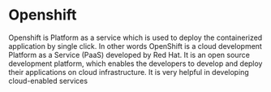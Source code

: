 # Openshift
Openshift is Platform as a service which is used to deploy the containerized application by single click. In other words OpenShift is a cloud development Platform as a Service (PaaS) developed by Red Hat. It is an open source development platform, which enables the developers to develop and deploy their applications on cloud infrastructure. It is very helpful in developing cloud-enabled services
